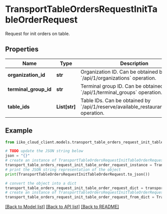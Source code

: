 # TransportTableOrdersRequestInitTableOrderRequest

Request for init orders on table.

## Properties

Name | Type | Description | Notes
------------ | ------------- | ------------- | -------------
**organization_id** | **str** | Organization ID.                Can be obtained by &#x60;/api/1/organizations&#x60; operation. | 
**terminal_group_id** | **str** | Terminal group ID.                Can be obtained by &#x60;/api/1/terminal_groups&#x60; operation. | 
**table_ids** | **List[str]** | Table IDs.                Can be obtained by &#x60;/api/1/reserve/available_restaurant_sections&#x60; operation. | 

## Example

```python
from iiko_cloud_client.models.transport_table_orders_request_init_table_order_request import TransportTableOrdersRequestInitTableOrderRequest

# TODO update the JSON string below
json = "{}"
# create an instance of TransportTableOrdersRequestInitTableOrderRequest from a JSON string
transport_table_orders_request_init_table_order_request_instance = TransportTableOrdersRequestInitTableOrderRequest.from_json(json)
# print the JSON string representation of the object
print(TransportTableOrdersRequestInitTableOrderRequest.to_json())

# convert the object into a dict
transport_table_orders_request_init_table_order_request_dict = transport_table_orders_request_init_table_order_request_instance.to_dict()
# create an instance of TransportTableOrdersRequestInitTableOrderRequest from a dict
transport_table_orders_request_init_table_order_request_from_dict = TransportTableOrdersRequestInitTableOrderRequest.from_dict(transport_table_orders_request_init_table_order_request_dict)
```
[[Back to Model list]](../README.md#documentation-for-models) [[Back to API list]](../README.md#documentation-for-api-endpoints) [[Back to README]](../README.md)


